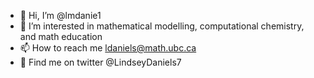 - 👋 Hi, I’m @lmdanie1
- 👀 I’m interested in mathematical modelling, computational chemistry, and math education
- 📫 How to reach me ldaniels@math.ubc.ca
- 🐥 Find me on twitter @LindseyDaniels7

<!---
lmdanie1/lmdanie1 is a ✨ special ✨ repository because its `README.md` (this file) appears on your GitHub profile.
You can click the Preview link to take a look at your changes.
--->

